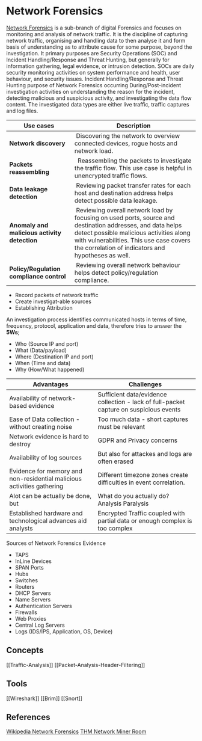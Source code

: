 # Network Forensics

[Network Forensics](https://en.wikipedia.org/wiki/Network_forensics) is a sub-branch of digital Forensics and focuses on monitoring and analysis of network traffic. It is the discipline of capturing network traffic, organising and handling data to then analyse it and form basis of understanding as to attribute cause for some purpose, beyond the investigation. It primary purposes are Security Operations (SOC) and Incident Handling/Response and Threat Hunting, but generally for information gathering, legal evidence, or intrusion detection. SOCs are daily security monitoring activities on system performance and health, user behaviour, and security issues. Incident Handling/Response and Threat Hunting purpose of Network Forensics occurring During/Post-incident investigation activities on understanding the reason for the incident, detecting malicious and suspicious activity, and investigating the data flow content. The investigated data types are either live traffic, traffic captures and log files. 

  
**Use cases** |  **Description**
--- | ---
**Network discovery** | Discovering the network to overview connected devices, rogue hosts and network load.    
**Packets reassembling** |  Reassembling the packets to investigate the traffic flow. This use case is helpful in unencrypted traffic flows.  
**Data leakage detection**  | Reviewing packet transfer rates for each host and destination address helps detect possible data leakage.   
**Anomaly and malicious activity detection**  | Reviewing overall network load by focusing on used ports, source and destination addresses, and data helps detect possible malicious activities along with vulnerabilities. This use case covers the correlation of indicators and hypotheses as well.  
**Policy/Regulation compliance control**  | Reviewing overall network behaviour helps detect policy/regulation compliance.

- Record packets of network traffic  
- Create investigat-able sources
- Establishing Attribution

An investigation process identifies communicated hosts in terms of time, frequency, protocol, application and data, therefore tries to answer the **5Ws**;
-  Who (Source IP and port)
-  What (Data/payload)
-  Where (Destination IP and port)
-  When (Time and data)
-  Why (How/What happened)

Advantages | Challenges
--- | ---
Availability of network-based evidence | Sufficient data/evidence collection - lack of full-packet capture on suspicious events
Ease of Data collection - without creating noise | Too much data - short captures must be relevant
Network evidence is hard to destroy | GDPR and Privacy concerns
Availability of log sources | But also for attackes and logs are often erased
Evidence for memory and non-residential malicious activities gathering | Different timezone zones create difficulties in event correlation.
Alot can be actually be done, but | What do you actually do? Analysis Paralysis
Established hardware and technological advances aid analysts | Encrypted Traffic coupled with partial data or enough complex is too complex

Sources of Network Forensics Evidence
-   TAPS
-   InLine Devices
-   SPAN Ports
-   Hubs
-   Switches
-   Routers
-   DHCP Servers
-   Name Servers
-   Authentication Servers
-   Firewalls
-   Web Proxies
-   Central Log Servers
-   Logs (IDS/IPS, Application, OS, Device)

## Concepts

[[Traffic-Analysis]]
[[Packet-Analysis-Header-Filtering]]

## Tools 

[[Wireshark]]
[[Brim]]
[[Snort]]


## References

[Wikipedia Network Forensics](https://en.wikipedia.org/wiki/Network_forensics)
[THM Network Miner Room](https://tryhackme.com/room/networkminer)
